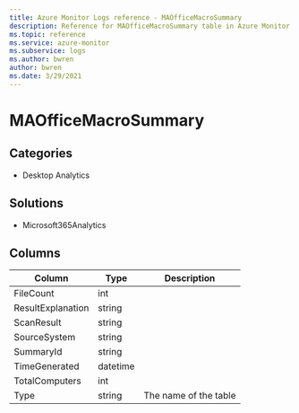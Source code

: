 ```yaml
---
title: Azure Monitor Logs reference - MAOfficeMacroSummary
description: Reference for MAOfficeMacroSummary table in Azure Monitor Logs.
ms.topic: reference
ms.service: azure-monitor
ms.subservice: logs
ms.author: bwren
author: bwren
ms.date: 3/29/2021
---
```


# MAOfficeMacroSummary

 

## Categories

- Desktop Analytics
## Solutions

- Microsoft365Analytics




## Columns

|Column|Type|Description|
|---|---|---|
|FileCount|int||
|ResultExplanation|string||
|ScanResult|string||
|SourceSystem|string||
|SummaryId|string||
|TimeGenerated|datetime||
|TotalComputers|int||
|Type|string|The name of the table|
